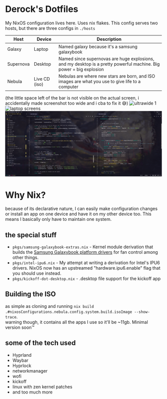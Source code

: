 # Derock's Dotfiles

My NixOS configuration lives here. Uses nix flakes. This config serves two hosts, but there are three configs in `./hosts`

| Host | Device | Description |
| --- | --- | --- |
| Galaxy | Laptop | Named galaxy because it's a samsung galaxybook |
| Supernova | Desktop | Named since supernovas are huge explosions, and my desktop is a pretty powerful machine. Big power = big explosion |
| Nebula | Live CD (iso) | Nebulas are where new stars are born, and ISO images are what you use to give life to a computer |

(the little space left of the bar is not visible on the actual screen, i accidentally made screenshot too wide and i cba to fix it 😅)
![ultrawide 1](./screenshots/ultrawide-1.png)
![laptop screens](./screenshots/laptop.png)
![ultrawide 2](./screenshots/ultrawide-2.png)

# Why Nix?
because of its declarative nature, I can easily make configuration changes or install an app on one device and have it on my other device too. This means I basically only have to maintain one system.

## the special stuff
- `pkgs/samsung-galaxybook-extras.nix` - Kernel module derivation that builds the [Samsung Galaxybook platform drivers](https://github.com/joshuagrisham/samsung-galaxybook-extras/tree/main) for fan control among other things.
- `pkgs/intel-ipu6.nix` - My attempt at writing a derivation for Intel's IPU6 drivers. NixOS now has an upstreamed "hardware.ipu6.enable" flag that you should use instead.
- `pkgs/kickoff-dot-desktop.nix` - .desktop file support for the kickoff app

## Building the ISO

as simple as cloning and running `nix build .#nixosConfigurations.nebula.config.system.build.isoImage --show-trace`.  
warning though, it contains all the apps I use so it'll be ~11gb. Minimal version soon:tm:

## some of the tech used
- Hyprland
- Waybar
- Hyprlock
- networkmanager
- wofi
- kickoff
- linux with zen kernel patches
- and too much more
